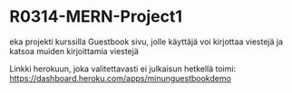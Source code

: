 # R0314-MERN-Project1
eka projekti kurssilla
Guestbook sivu, jolle käyttäjä voi kirjottaa viestejä ja katsoa muiden kirjoittamia viestejä

Linkki herokuun, joka valitettavasti ei julkaisun hetkellä toimi: https://dashboard.heroku.com/apps/minunguestbookdemo
